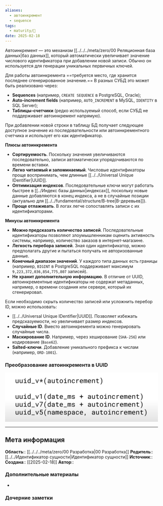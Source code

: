 ```yaml
---
aliases:
  - автоинкремент
  - sequence
tags:
  - maturity/🌱
date: 2025-02-18
---
```

Автоинкремент — это механизм [[../../../meta/zero/00 Реляционная база данных|баз данных]], который автоматически увеличивает значение числового идентификатора при добавлении новой записи. Обычно он используется для генерации уникальных первичных ключей.

Для работы автоинкремента ==требуется место, где хранится последнее сгенерированное значение.== В разных СУБД это может быть реализовано через:
- **Sequences** (например, `CREATE SEQUENCE` в PostgreSQL, Oracle);
- **Auto-increment fields** (например, `AUTO_INCREMENT` в MySQL, `IDENTITY` в SQL Server);
- **Таблицы-счетчики** (редко используемый способ, если СУБД не поддерживает автоинкремент напрямую).

При добавлении новой строки в таблицу БД получает следующее доступное значение из последовательности или автоинкрементного счетчика и использует его как идентификатор.

**Плюсы автоинкремента**
- **Сортируемость**. Поскольку значения увеличиваются последовательно, записи автоматически упорядочиваются по времени вставки.
- **Легко читаемый и запоминаемый**. Числовые идентификаторы проще воспринимать, чем длинные [[../../Universal Unique IDentifier|UUID]].
- **Оптимизация индексов**. Последовательные ключи могут работать быстрее в [[../Индекс базы данных|индексах]], поскольку новые данные добавляются в конец индекса, а не в случайные позиции (актуально для [[../../fundamental/structure/B-tree|B-деревьев]]).
- **Проще отлаживать**. В логах легче сопоставлять записи с их идентификаторами.

**Минусы автоинкремента**
- **Можно предсказать количество записей**. Последовательные идентификаторы позволяют злоумышленникам оценить активность системы, например, количество заказов в интернет-магазине.
- **Легкость перебора записей**. Зная один идентификатор, можно предполагать другие и пытаться получать не авторизованные данные.
- **Конечный диапазон значений**. У каждого типа данных есть границы (например, `BIGINT` в PostgreSQL поддерживает максимум `9,223,372,036,854,775,807` записей).
- **Не хранит дополнительную информацию**. В отличие от UUID, автоинкрементные идентификаторы не содержат метаданных, например, о времени создания или сервере, который их сгенерировал.

Если необходимо скрыть количество записей или усложнить перебор ID, можно использовать:
- [[../../Universal Unique IDentifier|UUID]]. Позволяет избежать предсказуемости, но увеличивает размер индексов.
- **Случайные ID**. Вместо автоинкремента можно генерировать случайные числа.
- **Маскирование ID**. Например, через хеширование (`SHA-256`) или кодирование (`Base62`).
- **Salted-ключи**. Добавление уникального префикса к числам (например, `ORD-1001`).
### Преобразование автоинкремента в UUID
![](../../../meta/files/images/Pasted%20image%2020231112135724.png)


***
## Мета информация
**Область**:: [[../../../meta/zero/00 Разработка|00 Разработка]]
**Родитель**:: [[../../Идентификатор сущности|Идентификатор сущности]]
**Источник**:: 
**Создана**:: [[2025-02-18]]
**Автор**:: 
### Дополнительные материалы
- 

### Дочерние заметки
<!-- QueryToSerialize: LIST FROM [[]] WHERE contains(Родитель, this.file.link) or contains(parents, this.file.link) -->

